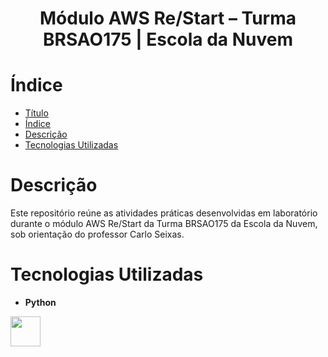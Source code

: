 <h1 align="center"> Módulo AWS Re/Start – Turma BRSAO175 | Escola da Nuvem </h1>

# Índice

- [Título](#Título)
- [Índice](#índice)
- [Descrição](#descrição)
- [Tecnologias Utilizadas](#tecnologias-utilizadas)

# Descrição

Este repositório reúne as atividades práticas desenvolvidas em laboratório durante o módulo AWS Re/Start da Turma BRSAO175 da Escola da Nuvem, sob orientação do professor Carlo Seixas.

# Tecnologias Utilizadas

- **Python**

<img width="48" height="48" src="https://img.icons8.com/?size=100&id=13441&format=png&color=000000"/> 
